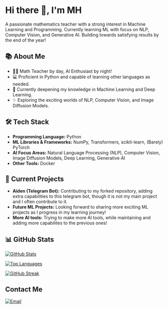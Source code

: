 # Hi there 👋, I'm MH

A passionate mathematics teacher with a strong interest in Machine Learning and Programming. Currently learning ML with focus on NLP, Computer Vision, and Generative AI. Building towards satisfying results by the end of the year!

## 📚 About Me

*   👨‍🏫 Math Teacher by day, AI Enthusiast by night!
*   💻 Proficient in Python and capable of learning other languages as needed.
*   🌱 Currently deepening my knowledge in Machine Learning and Deep Learning.
*   ✨ Exploring the exciting worlds of NLP, Computer Vision, and Image Diffusion Models.

## 🛠️ Tech Stack

*   **Programming Language:** Python
*   **ML Libraries & Frameworks:** NumPy, Transformers, scikit-learn, (Barely) PyTorch
*   **AI Focus Areas:** Natural Language Processing (NLP), Computer Vision, Image Diffusion Models, Deep Learning, Generative AI
*   **Other Tools:** Docker

## 🔭 Current Projects

*   **Aiden (Telegram Bot):** Contributing to my forked repository, adding extra capabilities to this telegram bot, though it is not my main project and I often contribute to it.
*   **Future ML Projects:** Looking forward to sharing more exciting ML projects as I progress in my learning journey!
*   **More AI tools:** Trying to make more AI tools, while maintaining and adding more capabilites to the previous ones!

## 📊 GitHub Stats

[![GitHub Stats](https://github-readme-stats.vercel.app/api?username=soymh&show_icons=true&theme=dark)](https://github.com/soymh)

[![Top Languages](https://github-readme-stats.vercel.app/api/top-langs/?username=soymh&layout=compact&theme=dark)](https://github.com/soymh)

[![GitHub Streak](https://github-readme-streak-stats.herokuapp.com/?user=soymh&theme=dark)](https://github.com/soymh)

## Contact Me

[![Email](https://img.shields.io/badge/Email-176279314%2Bsoymh%40users.noreply.github.com-informational?style=flat&logo=gmail&logoColor=white&color=28a745)](mailto:176279314+soymh@users.noreply.github.com)

